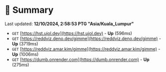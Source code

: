 # 📖 Summary
Last updated: **12/10/2024, 2:58:53 PTG "Asia/Kuala_Lumpur"**

- `GET` [https://hst.ujol.dev](https://hst.ujol.dev) - **Up** (596ms)
- `GET` [https://reddviz.deno.dev/gimme](https://reddviz.deno.dev/gimme) - **Up** (3719ms)
- `GET` [https://reddviz.amar.kim/gimme](https://reddviz.amar.kim/gimme) - **Up** (1006ms)
- `GET` [https://dumb.onrender.com](https://dumb.onrender.com) - **Up** (275ms)
